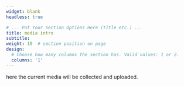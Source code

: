 ```yaml
---
widget: blank
headless: true

# ... Put Your Section Options Here (title etc.) ...
title: media intro
subtitle:
weight: 10  # section position on page
design:
  # Choose how many columns the section has. Valid values: 1 or 2.
  columns: '1'
---
```

here the current media will be collected and uploaded.